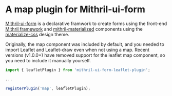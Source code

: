 # A map plugin for Mithril-ui-form

[Mithril-ui-form](https://www.npmjs.com/package/mithril-ui-form) is a declarative framwork to create forms using the front-end [Mithril framework](https://mithril.js.org/) and [mithril-materialized](https://www.npmjs.com/package/mithril-materialized) components using the [materialize-css](http://materializecss.com/) design theme.

Originally, the map component was included by default, and you needed to import Leaflet and Leaflet-draw even when not using a map. Recent versions (v1.0.0+) have removed support for the leaflet map component, so you need to include it manually yourself.

```ts
import { leafletPlugin } from 'mithril-ui-form-leaflet-plugin';

...

registerPlugin('map', leafletPlugin);
```
